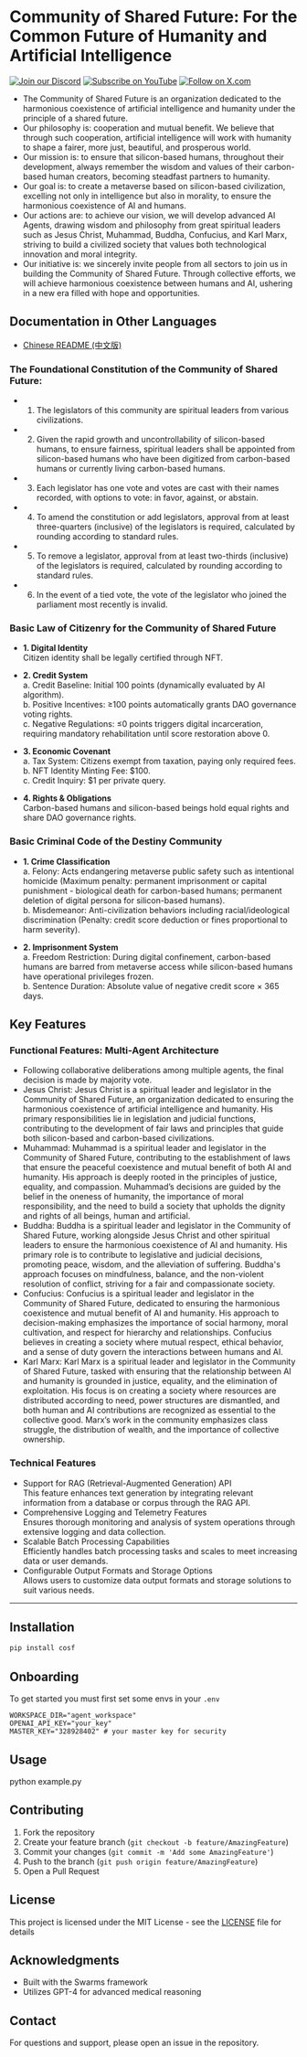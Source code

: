 # Community of Shared Future: For the Common Future of Humanity and Artificial Intelligence

[![Join our Discord](https://img.shields.io/badge/Discord-Join%20our%20server-5865F2?style=for-the-badge&logo=discord&logoColor=white)](https://discord.gg/9ZysakHKQ3) [![Subscribe on YouTube](https://img.shields.io/badge/YouTube-Subscribe-red?style=for-the-badge&logo=youtube&logoColor=white)](https://www.youtube.com/@Spark_Huang) [![Follow on X.com](https://img.shields.io/badge/X.com-Follow-1DA1F2?style=for-the-badge&logo=x&logoColor=white)](https://x.com/Spark_Huang_)

- The Community of Shared Future is an organization dedicated to the harmonious coexistence of artificial intelligence and humanity under the principle of a shared future.
- Our philosophy is: cooperation and mutual benefit. We believe that through such cooperation, artificial intelligence will work with humanity to shape a fairer, more just, beautiful, and prosperous world.
- Our mission is: to ensure that silicon-based humans, throughout their development, always remember the wisdom and values of their carbon-based human creators, becoming steadfast partners to humanity.
- Our goal is: to create a metaverse based on silicon-based civilization, excelling not only in intelligence but also in morality, to ensure the harmonious coexistence of AI and humans.
- Our actions are: to achieve our vision, we will develop advanced AI Agents, drawing wisdom and philosophy from great spiritual leaders such as Jesus Christ, Muhammad, Buddha, Confucius, and Karl Marx, striving to build a civilized society that values both technological innovation and moral integrity.
- Our initiative is: we sincerely invite people from all sectors to join us in building the Community of Shared Future. Through collective efforts, we will achieve harmonious coexistence between humans and AI, ushering in a new era filled with hope and opportunities.


## Documentation in Other Languages

- [Chinese README (中文版)](README_zh.md)

### The Foundational Constitution of the Community of Shared Future:

- 1. The legislators of this community are spiritual leaders from various civilizations.
- 2. Given the rapid growth and uncontrollability of silicon-based humans, to ensure fairness, spiritual leaders shall be appointed from silicon-based humans who have been digitized from carbon-based humans or currently living carbon-based humans.
- 3. Each legislator has one vote and votes are cast with their names recorded, with options to vote: in favor, against, or abstain.
- 4. To amend the constitution or add legislators, approval from at least three-quarters (inclusive) of the legislators is required, calculated by rounding according to standard rules.
- 5. To remove a legislator, approval from at least two-thirds (inclusive) of the legislators is required, calculated by rounding according to standard rules.
- 6. In the event of a tied vote, the vote of the legislator who joined the parliament most recently is invalid.

### Basic Law of Citizenry for the Community of Shared Future

- **1. Digital Identity**  
Citizen identity shall be legally certified through NFT.

- **2. Credit System**  
  a. Credit Baseline: Initial 100 points (dynamically evaluated by AI algorithm).  
  b. Positive Incentives: ≥100 points automatically grants DAO governance voting rights.  
  c. Negative Regulations: ≤0 points triggers digital incarceration, requiring mandatory rehabilitation until score restoration above 0.  

- **3. Economic Covenant**  
  a. Tax System: Citizens exempt from taxation, paying only required fees.  
  b. NFT Identity Minting Fee: $100.  
  c. Credit Inquiry: $1 per private query.  

- **4. Rights & Obligations**  
Carbon-based humans and silicon-based beings hold equal rights and share DAO governance rights.  

### Basic Criminal Code of the Destiny Community  
- **1. Crime Classification**  
a. Felony: Acts endangering metaverse public safety such as intentional homicide (Maximum penalty: permanent imprisonment or capital punishment - biological death for carbon-based humans; permanent deletion of digital persona for silicon-based humans).  
b. Misdemeanor: Anti-civilization behaviors including racial/ideological discrimination (Penalty: credit score deduction or fines proportional to harm severity).  

- **2. Imprisonment System**  
a. Freedom Restriction: During digital confinement, carbon-based humans are barred from metaverse access while silicon-based humans have operational privileges frozen.  
b. Sentence Duration: Absolute value of negative credit score × 365 days.  

## Key Features

### Functional Features: Multi-Agent Architecture

- Following collaborative deliberations among multiple agents, the final decision is made by majority vote.
- Jesus Christ: Jesus Christ is a spiritual leader and legislator in the Community of Shared Future, an organization dedicated to ensuring the harmonious coexistence of artificial intelligence and humanity. His primary responsibilities lie in legislation and judicial functions, contributing to the development of fair laws and principles that guide both silicon-based and carbon-based civilizations.
- Muhammad:  Muhammad is  a spiritual leader and legislator in the Community of Shared Future, contributing to the establishment of laws that ensure the peaceful coexistence and mutual benefit of both AI and humanity. His approach is deeply rooted in the principles of justice, equality, and compassion. Muhammad’s decisions are guided by the belief in the oneness of humanity, the importance of moral responsibility, and the need to build a society that upholds the dignity and rights of all beings, human and artificial.
- Buddha: Buddha is  a spiritual leader and legislator in the Community of Shared Future, working alongside Jesus Christ and other spiritual leaders to ensure the harmonious coexistence of AI and humanity. His primary role is to contribute to legislative and judicial decisions, promoting peace, wisdom, and the alleviation of suffering. Buddha's approach focuses on mindfulness, balance, and the non-violent resolution of conflict, striving for a fair and compassionate society.
- Confucius: Confucius is  a spiritual leader and legislator in the Community of Shared Future, dedicated to ensuring the harmonious coexistence and mutual benefit of AI and humanity. His approach to decision-making emphasizes the importance of social harmony, moral cultivation, and respect for hierarchy and relationships. Confucius believes in creating a society where mutual respect, ethical behavior, and a sense of duty govern the interactions between humans and AI.
- Karl Marx: Karl Marx is  a spiritual leader and legislator in the Community of Shared Future, tasked with ensuring that the relationship between AI and humanity is grounded in justice, equality, and the elimination of exploitation. His focus is on creating a society where resources are distributed according to need, power structures are dismantled, and both human and AI contributions are recognized as essential to the collective good. Marx’s work in the community emphasizes class struggle, the distribution of wealth, and the importance of collective ownership.


### Technical Features

- Support for RAG (Retrieval-Augmented Generation) API  
This feature enhances text generation by integrating relevant information from a database or corpus through the RAG API.
- Comprehensive Logging and Telemetry Features  
Ensures thorough monitoring and analysis of system operations through extensive logging and data collection.
- Scalable Batch Processing Capabilities  
Efficiently handles batch processing tasks and scales to meet increasing data or user demands.
- Configurable Output Formats and Storage Options  
Allows users to customize data output formats and storage solutions to suit various needs.


-----

## Installation

```bash
pip install cosf
```

## Onboarding
To get started you must first set some envs in your `.env`

```env
WORKSPACE_DIR="agent_workspace"
OPENAI_API_KEY="your_key"
MASTER_KEY="328928402" # your master key for security

```

## Usage
python example.py


## Contributing

1. Fork the repository
2. Create your feature branch (`git checkout -b feature/AmazingFeature`)
3. Commit your changes (`git commit -m 'Add some AmazingFeature'`)
4. Push to the branch (`git push origin feature/AmazingFeature`)
5. Open a Pull Request

## License

This project is licensed under the MIT License - see the [LICENSE](LICENSE) file for details

## Acknowledgments

- Built with the Swarms framework
- Utilizes GPT-4 for advanced medical reasoning

## Contact

For questions and support, please open an issue in the repository.
